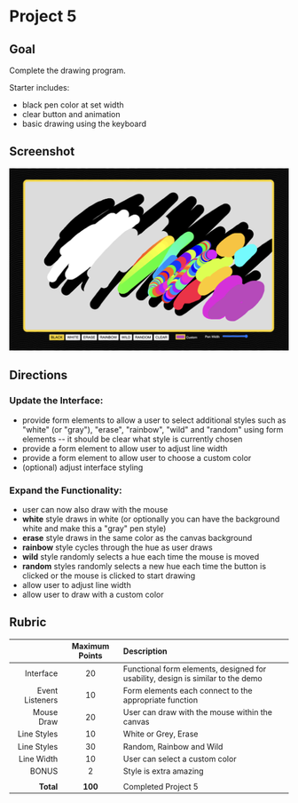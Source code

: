 # Project 5

## Goal
Complete the drawing program.

Starter includes:
- black pen color at set width
- clear button and animation
- basic drawing using the keyboard

## Screenshot

![screenshot for Project 5](sketch.png)

## Directions

### Update the Interface: 
- provide form elements to allow a user to select additional styles such as "white" (or "gray"), "erase", "rainbow", "wild" and "random" using form elements -- it should be clear what style is currently chosen
- provide a form element to allow user to adjust line width
- provide a form element to allow user to choose a custom color
- (optional) adjust interface styling

### Expand the Functionality:
- user can now also draw with the mouse
- **white** style draws in white (or optionally you can have the background white and make this a "gray" pen style)
- **erase** style draws in the same color as the canvas background
- **rainbow** style cycles through the hue as user draws
- **wild** style randomly selects a hue each time the mouse is moved
- **random** styles randomly selects a new hue each time the button is clicked or the mouse is clicked to start drawing
- allow user to adjust line width
- allow user to draw with a custom color

## Rubric

| | Maximum Points | Description |
| -----: | :----: | :----- |
| Interface | 20 | Functional form elements, designed for usability, design is similar to the demo |
| Event Listeners | 10 | Form elements each connect to the appropriate function |
| Mouse Draw | 20| User can draw with the mouse within the canvas |
| Line Styles | 10 | White or Grey, Erase |
| Line Styles | 30 | Random, Rainbow and Wild |
| Line Width | 10 | User can select a custom color |
| BONUS | 2 | Style is extra amazing |
| |  |  |
| **Total** | **100** | Completed Project 5 |
